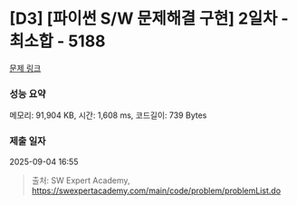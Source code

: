# [D3] [파이썬 S/W 문제해결 구현] 2일차 - 최소합 - 5188 

[문제 링크](https://swexpertacademy.com/main/code/problem/problemDetail.do?contestProbId=AWTtlrlKeDcDFAVT) 

### 성능 요약

메모리: 91,904 KB, 시간: 1,608 ms, 코드길이: 739 Bytes

### 제출 일자

2025-09-04 16:55



> 출처: SW Expert Academy, https://swexpertacademy.com/main/code/problem/problemList.do